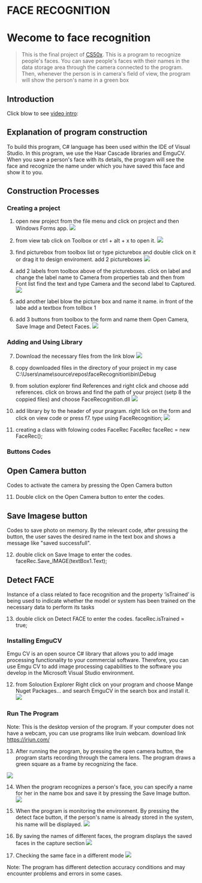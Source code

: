 # FACE RECOGNITION

# Wecome to face  recognition
>This is the final project of [CS50x](https://youtu.be/__Dvs-FdO38). This is a program to recognize people's faces. You can save people's faces with their names in the data storage area through the camera connected to the program. Then, whenever the person is in camera's field of view, the program will show the person's name in a green box

## Introduction
Click blow to see [video intro](https://youtu.be/VpiKutowMow):

## Explanation of program construction
To build this program, C# language has been used within the IDE of Visual Studio. In this program, we use the Haar Cascade libraries and EmguCV. 
When you save a person's face with its details, the program will see the face and recognize the name under which you have saved this face and show it to you.

## Construction Processes

### Creating a project 

1. open new project from the file menu and click on project and then Windows Forms app.
![](https://i.imgur.com/RwcEIpn.jpg)

2. from view tab click on Toolbox or ctrl + alt + x to open it.
![](https://i.imgur.com/mzFhZBh.jpg)

3. find picturebox from toolbox list or type picturebox and double click on it or drag it to design enviroment. add 2 pictureboxes
![](https://i.imgur.com/sKVUJxS.jpg)

4. add 2 labels from toolbox above of the pictureboxes. click on label and change the label name to Camera from properties tab and then from Font list find the text and type Camera and the second label to Captured.  
![](https://i.imgur.com/som5Q8L.jpg)

5. add another label blow the picture box and name it name. in front of the labe add a textbox from tollbox
1[](https://i.imgur.com/CUJRHlx.jpg)

6. add 3 buttons from toolbox to the form and name them Open Camera, Save Image and Detect Faces.
![](https://i.imgur.com/LHdiaFf.jpg)

### Adding and Using Library

7. Download the necessary files from the link blow
![](https://www.mediafire.com/folder/qp6jfwne9k9kn/faceRe-lib)

8. copy downloaded files in the directory of your project in my case C:\Users\name\source\repos\faceRecognition\bin\Debug

9. from solution explorer find References and right click and choose add references. click on brows and find the path of your project (setp 8 the coppied files) and choose FaceRecognition.dll
![](https://i.imgur.com/7sBPXFf.jpg)

10. add library by to the header of your pragram. right lick on the form and click on view code or press f7. type using FaceRecognition;
![](https://i.imgur.com/8oUXS6y.jpg)

11. creating a class with folowing codes FaceRec FaceRec faceRec = new FaceRec();


### Buttons Codes

## Open Camera button
Codes to activate the camera by pressing the Open Camera button

11. Double click on the Open Camera button to enter the codes.
 
## Save Imagese button 
Codes to save photo on memory. By the relevant code, after pressing the button, the user saves the desired name in the text box and shows a message like "saved successfull".

12. double click on Save Image to enter the codes. faceRec.Save_IMAGE(textBox1.Text);

## Detect FACE
Instance of a class related to face recognition and the property ‘isTrained’ is being used to indicate whether the model or system has been trained on the necessary data to perform its tasks

13. double click on Detect FACE to enter the codes. faceRec.isTrained = true;



### Installing EmguCV
Emgu CV is an open source C# library that allows you to add image processing functionality to your commercial software. Therefore, you can use Emgu CV to add image processing capabilities to the software you develop in the Microsoft Visual Studio environment.

12. from Soloution Explorer Right click on your program and choose Mange Nuget Packages... and search EmguCV in the search box and install it.
![](https://i.imgur.com/a9y0luj.jpg)


### Run The Program

Note: This is the desktop version of the program. If your computer does not have a webcam, you can use programs like Iruin webcam.
download link https://iriun.com/

13. After running the program, by pressing the open camera button, the program starts recording through the camera lens.
The program draws a green square as a frame by recognizing the face.

![](https://imgbox.com/j3R6UA4u)

14. When the program recognizes a person's face, you can specify a name for her in the name box and save it by pressing the Save Image button.
![](https://imgbox.com/lpMhXben)

15. When the program is monitoring the environment. By pressing the detect face button, if the person's name is already stored in the system, his name will be displayed.
![](https://imgbox.com/TYTr9ueH)

16. By saving the names of different faces, the program displays the saved faces in the capture section
![](https://imgbox.com/00q60Kgm)

17. Checking the same face in a different mode
![](https://imgbox.com/pYahcmYI)


Note: The program has different detection accuracy conditions and may encounter problems and errors in some cases.
